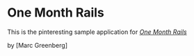 # One Month Rails

This is the pinteresting sample application for [*One Month Rails*](http://onemonthrails.com)

by [Marc Greenberg]